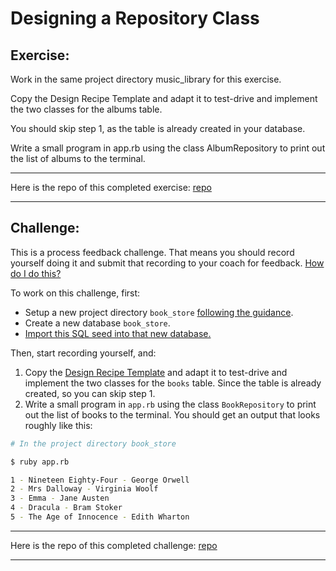 # Designing a Repository Class

## Exercise:
Work in the same project directory music_library for this exercise.

Copy the Design Recipe Template and adapt it to test-drive and implement the two classes for the albums table.

You should skip step 1, as the table is already created in your database.

Write a small program in app.rb using the class AlbumRepository to print out the list of albums to the terminal.

---

Here is the repo of this completed exercise: [repo](https://github.com/jillwones/music_library)

---

## Challenge:
This is a process feedback challenge. That means you should record yourself doing it and
submit that recording to your coach for feedback. [How do I do
this?](https://github.com/makersacademy/golden-square/blob/main/pills/process_feedback_challenges.md)

To work on this challenge, first:
  * Setup a new project directory `book_store` [following the
    guidance](../pills/setting_up_database_project.md).
  * Create a new database `book_store`.
  * [Import this SQL seed into that new database.](../resources/seeds/book_store.sql)

Then, start recording yourself, and: 
1. Copy the [Design Recipe Template](../resources/repository_class_recipe_template.md) and
   adapt it to test-drive and implement the two classes for the `books` table. Since the table is already created, so you can skip step 1.
2. Write a small program in `app.rb` using the class `BookRepository` to print out the
   list of books to the terminal. You should get an output that looks roughly like this:

```bash
# In the project directory book_store

$ ruby app.rb

1 - Nineteen Eighty-Four - George Orwell
2 - Mrs Dalloway - Virginia Woolf
3 - Emma - Jane Austen
4 - Dracula - Bram Stoker
5 - The Age of Innocence - Edith Wharton
```
---

Here is the repo of this completed challenge: [repo]()

---
